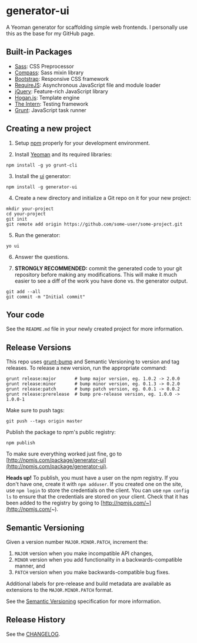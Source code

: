 # generator-ui

A Yeoman generator for scaffolding simple web frontends. I personally use this as the base for my GitHub page.

## Built-in Packages

* [Sass](http://sass-lang.com/): CSS Preprocessor
* [Compass](http://compass-style.org/): Sass mixin library
* [Bootstrap](http://getbootstrap.com/): Responsive CSS framework
* [RequireJS](http://requirejs.org/): Asynchronous JavaScript file and module loader
* [jQuery](https://jquery.com/): Feature-rich JavaScript library
* [Hogan.js](http://twitter.github.io/hogan.js/): Template engine
* [The Intern](https://theintern.github.io/): Testing framework
* [Grunt](http://gruntjs.com/): JavaScript task runner

## Creating a new project

1. Setup [npm](https://nodejs.org/) properly for your development environment.

2. Install [Yeoman](http://yeoman.io/) and its required libraries:

```
npm install -g yo grunt-cli
```

3. Install the [ui](https://github.com/fknussel/generator-ui) generator:

```
npm install -g generator-ui
```

4. Create a new directory and initialize a Git repo on it for your new project:

```
mkdir your-project
cd your-project
git init
git remote add origin https://github.com/some-user/some-project.git
```

5. Run the generator:

```
yo ui
```

6. Answer the questions.

7. **STRONGLY RECOMMENDED:** commit the generated code to your git repository before making any modifications. This will make it much easier to see a diff of the work you have done vs. the generator output.

```
git add --all
git commit -m "Initial commit"
```

## Your code

See the `README.md` file in your newly created project for more information.

## Release Versions

This repo uses [grunt-bump](https://github.com/gruntjs/grunt-bump) and Semantic Versioning to version and tag releases. To release a new version, run the appropriate command:

```
grunt release:major       # bump major version, eg. 1.0.2 -> 2.0.0
grunt release:minor       # bump minor version, eg. 0.1.3 -> 0.2.0
grunt release:patch       # bump patch version, eg. 0.0.1 -> 0.0.2
grunt release:prerelease  # bump pre-release version, eg. 1.0.0 -> 1.0.0-1
```

Make sure to push tags:

```
git push --tags origin master
```

Publish the package to npm's public registry:

```
npm publish
```

To make sure everything worked just fine, go to [http://npmjs.com/package/generator-ui](http://npmjs.com/package/generator-ui).

**Heads up!** To publish, you must have a user on the npm registry. If you don't have one, create it with `npm adduser`. If you created one on the site, use `npm login` to store the credentials on the client. You can use `npm config ls` to ensure that the credentials are stored on your client. Check that it has been added to the registry by going to [http://npmjs.com/~](http://npmjs.com/~).

## Semantic Versioning

Given a version number `MAJOR.MINOR.PATCH`, increment the:

1. `MAJOR` version when you make incompatible API changes,
2. `MINOR` version when you add functionality in a backwards-compatible manner, and
3. `PATCH` version when you make backwards-compatible bug fixes.

Additional labels for pre-release and build metadata are available as extensions to the `MAJOR.MINOR.PATCH` format.

See the [Semantic Versioning](http://semver.org/) specification for more information.

## Release History

See the [CHANGELOG](CHANGELOG.md).
